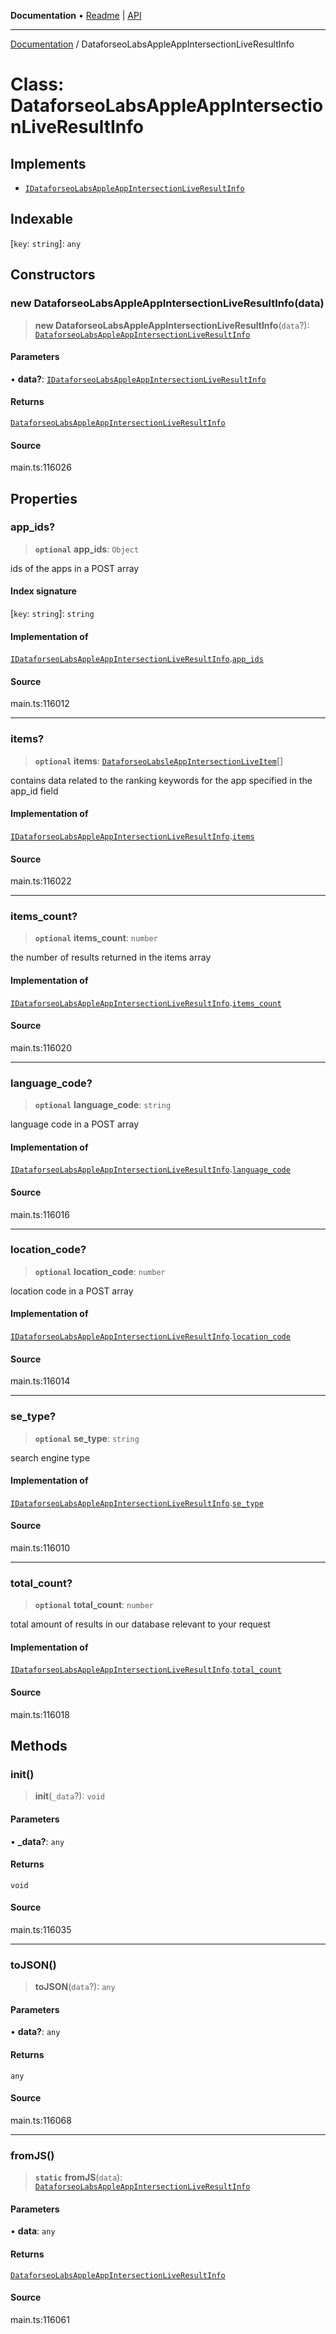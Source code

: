 **Documentation** • [Readme](../README.md) \| [API](../globals.md)

***

[Documentation](../README.md) / DataforseoLabsAppleAppIntersectionLiveResultInfo

# Class: DataforseoLabsAppleAppIntersectionLiveResultInfo

## Implements

- [`IDataforseoLabsAppleAppIntersectionLiveResultInfo`](../interfaces/IDataforseoLabsAppleAppIntersectionLiveResultInfo.md)

## Indexable

 \[`key`: `string`\]: `any`

## Constructors

### new DataforseoLabsAppleAppIntersectionLiveResultInfo(data)

> **new DataforseoLabsAppleAppIntersectionLiveResultInfo**(`data`?): [`DataforseoLabsAppleAppIntersectionLiveResultInfo`](DataforseoLabsAppleAppIntersectionLiveResultInfo.md)

#### Parameters

• **data?**: [`IDataforseoLabsAppleAppIntersectionLiveResultInfo`](../interfaces/IDataforseoLabsAppleAppIntersectionLiveResultInfo.md)

#### Returns

[`DataforseoLabsAppleAppIntersectionLiveResultInfo`](DataforseoLabsAppleAppIntersectionLiveResultInfo.md)

#### Source

main.ts:116026

## Properties

### app\_ids?

> **`optional`** **app\_ids**: `Object`

ids of the apps in a POST array

#### Index signature

 \[`key`: `string`\]: `string`

#### Implementation of

[`IDataforseoLabsAppleAppIntersectionLiveResultInfo`](../interfaces/IDataforseoLabsAppleAppIntersectionLiveResultInfo.md).[`app_ids`](../interfaces/IDataforseoLabsAppleAppIntersectionLiveResultInfo.md#app_ids)

#### Source

main.ts:116012

***

### items?

> **`optional`** **items**: [`DataforseoLabsleAppIntersectionLiveItem`](DataforseoLabsleAppIntersectionLiveItem.md)[]

contains data related to the ranking keywords for the app specified in the app_id field

#### Implementation of

[`IDataforseoLabsAppleAppIntersectionLiveResultInfo`](../interfaces/IDataforseoLabsAppleAppIntersectionLiveResultInfo.md).[`items`](../interfaces/IDataforseoLabsAppleAppIntersectionLiveResultInfo.md#items)

#### Source

main.ts:116022

***

### items\_count?

> **`optional`** **items\_count**: `number`

the number of results returned in the items array

#### Implementation of

[`IDataforseoLabsAppleAppIntersectionLiveResultInfo`](../interfaces/IDataforseoLabsAppleAppIntersectionLiveResultInfo.md).[`items_count`](../interfaces/IDataforseoLabsAppleAppIntersectionLiveResultInfo.md#items_count)

#### Source

main.ts:116020

***

### language\_code?

> **`optional`** **language\_code**: `string`

language code in a POST array

#### Implementation of

[`IDataforseoLabsAppleAppIntersectionLiveResultInfo`](../interfaces/IDataforseoLabsAppleAppIntersectionLiveResultInfo.md).[`language_code`](../interfaces/IDataforseoLabsAppleAppIntersectionLiveResultInfo.md#language_code)

#### Source

main.ts:116016

***

### location\_code?

> **`optional`** **location\_code**: `number`

location code in a POST array

#### Implementation of

[`IDataforseoLabsAppleAppIntersectionLiveResultInfo`](../interfaces/IDataforseoLabsAppleAppIntersectionLiveResultInfo.md).[`location_code`](../interfaces/IDataforseoLabsAppleAppIntersectionLiveResultInfo.md#location_code)

#### Source

main.ts:116014

***

### se\_type?

> **`optional`** **se\_type**: `string`

search engine type

#### Implementation of

[`IDataforseoLabsAppleAppIntersectionLiveResultInfo`](../interfaces/IDataforseoLabsAppleAppIntersectionLiveResultInfo.md).[`se_type`](../interfaces/IDataforseoLabsAppleAppIntersectionLiveResultInfo.md#se_type)

#### Source

main.ts:116010

***

### total\_count?

> **`optional`** **total\_count**: `number`

total amount of results in our database relevant to your request

#### Implementation of

[`IDataforseoLabsAppleAppIntersectionLiveResultInfo`](../interfaces/IDataforseoLabsAppleAppIntersectionLiveResultInfo.md).[`total_count`](../interfaces/IDataforseoLabsAppleAppIntersectionLiveResultInfo.md#total_count)

#### Source

main.ts:116018

## Methods

### init()

> **init**(`_data`?): `void`

#### Parameters

• **\_data?**: `any`

#### Returns

`void`

#### Source

main.ts:116035

***

### toJSON()

> **toJSON**(`data`?): `any`

#### Parameters

• **data?**: `any`

#### Returns

`any`

#### Source

main.ts:116068

***

### fromJS()

> **`static`** **fromJS**(`data`): [`DataforseoLabsAppleAppIntersectionLiveResultInfo`](DataforseoLabsAppleAppIntersectionLiveResultInfo.md)

#### Parameters

• **data**: `any`

#### Returns

[`DataforseoLabsAppleAppIntersectionLiveResultInfo`](DataforseoLabsAppleAppIntersectionLiveResultInfo.md)

#### Source

main.ts:116061

